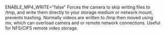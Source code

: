 ENABLE_MP4_WRITE="false"
Forces the camera to skip writing files to /tmp, and write them directly to your storage medium or network mount, prevents trashing. Normally videos are written to /tmp then moved using mv, which can overload camera and or remote network connections. Useful for NFS/CIFS remote video storage.


